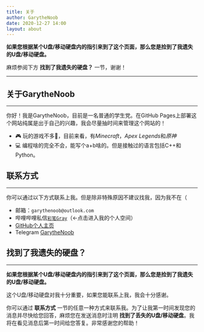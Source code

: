 ```yaml
---
title: 关于
author: GarytheNoob
date: 2020-12-27 14:00
layout: about
---
```


**如果您根据某个U盘/移动硬盘内的指引来到了这个页面，那么您是捡到了我遗失的U盘/移动硬盘。**

麻烦参阅下方 **找到了我遗失的硬盘？** 一节，谢谢！

---

## 关于GarytheNoob

---

你好！我是GarytheNoob，目前是一名普通的学生党。在GitHub Pages上部署这个网站纯属是出于自己的兴趣，我会尽量抽时间来管理这个网站的！

- 🎮 玩的游戏不多🤔，目前来看，有*Minecraft*，*Apex Legends*和*原神*
- 💻 编程啥的完全不会，能写个a+b啥的。但是接触过的语言包括C++和Python。



## 联系方式

---

你可以通过以下方式联系上我。但是除非特殊原因不建议找我，因为我不在（

- 邮箱：`garythenoob@outlook.com`
- 哔哩哔哩私信[`彩笔Gray`](https://space.bilibili.com/448794782)（←点击进入我的个人空间）
- [GitHub个人主页](https://github.com/GarytheNoob)
- Telegram  [GarytheNoob](https://t.me/garythenoob)



## 找到了我遗失的硬盘？

---

**如果您根据某个U盘/移动硬盘内的指引来到了这个页面，那么您是捡到了我遗失的U盘/移动硬盘。**

这个U盘/移动硬盘对我十分重要，如果您能联系上我，我会十分感谢。

你可以通过 **联系方式** 一节的任意一种方式来联系我。为了让我第一时间发现您的消息并尽快给您回答，麻烦您在发送消息时注明 **找到了丢失的U盘/移动硬盘**。我将在看见消息后第一时间给您答复。非常感谢您的帮助！

